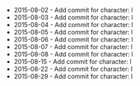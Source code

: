 - 2015-08-02 - Add commit for character: l
- 2015-08-03 - Add commit for character: l
- 2015-08-04 - Add commit for character: l
- 2015-08-05 - Add commit for character: l
- 2015-08-06 - Add commit for character: l
- 2015-08-07 - Add commit for character: l
- 2015-08-08 - Add commit for character: l
- 2015-08-15 - Add commit for character: l
- 2015-08-22 - Add commit for character: l
- 2015-08-29 - Add commit for character: l
